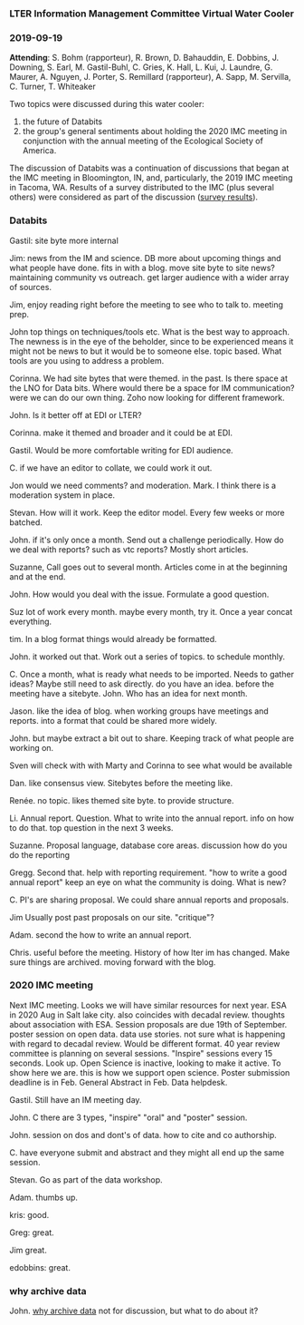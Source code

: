 ### LTER Information Management Committee Virtual Water Cooler

### 2019-09-19

**Attending**: S. Bohm (rapporteur), R. Brown, D. Bahauddin, E. Dobbins, J. Downing, S. Earl, M. Gastil-Buhl,  C. Gries, K. Hall, L. Kui, J. Laundre, G. Maurer, A. Nguyen, J. Porter, S. Remillard (rapporteur), A. Sapp, M. Servilla, C. Turner, T. Whiteaker

Two topics were discussed during this water cooler:

1. the future of Databits
2. the group's general sentiments about holding the 2020 IMC meeting in conjunction with the annual meeting of the Ecological Society of America.

The discussion of Databits was a continuation of discussions that began at the IMC meeting in Bloomington, IN, and, particularly, the 2019 IMC meeting in Tacoma, WA. Results of a survey distributed to the IMC (plus several others) were considered as part of the discussion ([survey results](https://srearl.github.io/databits-survey-2019/)).

### Databits

Gastil: site byte more internal

Jim: news from the IM and science. DB more about upcoming things and what people have done. fits in with a blog.  move site byte to site news?
maintaining community vs outreach.  get larger audience with a wider array of sources.

Jim, enjoy reading right before the meeting to see who to talk to. meeting prep. 

John top things on techniques/tools etc. What is the best way to approach. The newness is in the eye of the beholder, since to be experienced means it might not be news to but it would be to someone else. topic based. What tools are you using to address a problem.

Corinna. We had site bytes that were themed. in  the past. Is there space at the LNO for Data bits. Where would there be a space for IM communication? were we can do our own thing.  Zoho now looking for different framework. 

John. Is it better off at EDI or LTER?

Corinna. make it themed and broader and it could be at EDI.

Gastil. Would be more comfortable writing for EDI audience. 

C. if we have an editor to collate, we could work it out.

Jon would we need comments?  and moderation. Mark. I think there is a moderation system in place.  

Stevan. How will it work. Keep the editor model. Every few weeks or more batched.

John. if it's only once a month. Send out a challenge periodically. How do we deal with reports? such as vtc reports? Mostly short articles. 

Suzanne, Call goes out to several month. Articles come in at the beginning and at the end.

John.  How would you deal with the issue. Formulate a good question.

Suz lot of work every month. maybe every month, try it. 
Once a year concat everything.

tim. In a blog format things would already be formatted.

John. it worked out that. Work out a series of topics. to schedule monthly.

C. Once a month, what is ready what needs to be imported. Needs to gather ideas? Maybe still need to ask directly. do you have  an idea. before the meeting have a sitebyte. John. Who has an idea for next month. 

Jason. like the idea of blog. when working groups have meetings and reports. into a format that could be shared more widely.

John. but maybe extract a bit out to share. Keeping track of what people are working on.

Sven will check with with Marty and Corinna to see what would be available

Dan. like consensus view. Sitebytes before the meeting like. 

Renée. no topic. likes themed site byte. to provide structure.

Li. Annual report. Question. What to write into the annual report. info on how to do that.  top question in the next 3 weeks.

Suzanne. Proposal language, database core areas. discussion how do you do the reporting 

Gregg. Second that. help with reporting requirement. "how to write a good annual report" keep an eye on what the community is doing. What is new? 

C. PI's are sharing proposal. We could share annual reports and proposals.  

Jim Usually post past proposals on our site. 
"critique"?

Adam. second the how to write an annual report. 

Chris.  useful before the meeting. History of how lter im has changed. Make sure things are archived. 
moving forward with the blog.

### 2020 IMC meeting

Next IMC meeting. Looks we will have similar resources for next year. ESA in 2020 Aug in Salt lake city. also coincides with decadal review. thoughts about association with ESA. Session proposals are due 19th of September.  poster session on open data. data use stories. not sure what is happening with regard to decadal review. Would be different format.  40 year review committee is planning on several sessions.  "Inspire" sessions every 15 seconds. Look up.  Open Science is inactive, looking to make it active. To show here we are. this is how we support open science. Poster submission deadline is in Feb. General Abstract in Feb. Data helpdesk. 

Gastil. Still have an IM meeting day.

John.  C there are 3 types, "inspire" "oral" and "poster" session.

John. session on dos and dont's of data. how to cite and co authorship.

C. have everyone submit and abstract and they might all end up the same session.

Stevan. Go as part of the data workshop.

Adam. thumbs up.

kris: good.

Greg: great.

Jim great.

edobbins: great.

### why archive data

John. [why archive data](https://drive.google.com/file/d/1dYd2P9F0IxLjypPX-yRtoO3AluyvR3eW/view) not for discussion, but what to do about it?
